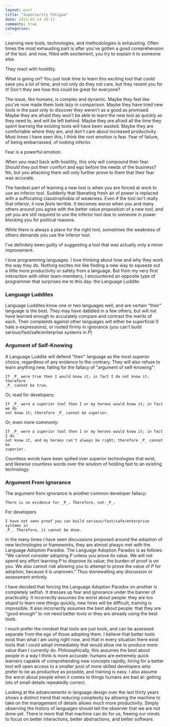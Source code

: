 ```yaml
---
layout: post
title: "Superiority Fatigue"
date: 2015-05-14 19:13
comments: true
categories: 
---
```


<!-- This post started as a bitter screed against developers who actively and -->
<!-- detrimentally resist new technology. Part way through writing it, I realized I -->
<!-- was entirely trying to vindicate myself, to argue with the people who previously -->
<!-- and currently actively work to entrench us in less productive tooling. -->

Learning new tools, technologies, and methodologies is exhausting. Often times
the most exhausting part is after you've gotten a good comprehension of the
tool, and now, filled with excitement, you try to explain it to someone else.

They react with hostility.

What is going on? You just took time to learn this exciting tool that could save
you a lot of time, and not only do they not care, but they resent you for it!
Don't they see how this could be great for everyone?

The issue, like humans, is complex and dynamic. Maybe they feel like you've now
made them look lazy in comparison. Maybe they have tried new tools in the past
only to discover they weren't as a good as promised. Maybe they are afraid they
won't be able to learn the new tool as quickly as they need to, and will be left
behind. Maybe they are afraid all the time they spent learning the existing
tools will have been wasted. Maybe they are comfortable where they are, and
don't care about increased productivity. Most times I have seen this, I think
the root emotion is fear. Fear of failure, of being embarrassed, of looking
inferior.

Fear is a powerful emotion.

When you react back with hostility, this only will compound their fear. Should
they put their comfort and ego before the needs of the business? No, but you
attacking them will only further prove to them that their fear was accurate.

The hardest part of learning a new tool is when you are forced at work to use an
inferior tool. Suddenly that liberating fresh air of power is replaced with a
suffocating claustrophobia of weakness. Even if the tool isn't really that
inferior, it now _feels_ terrible. It becomes worse when you and many others
around you agree with the better value proposition of a new tool, and yet you
are still required to use the inferior tool due to someone in power blocking you
for political reasons.

While there is always a place for the right tool, sometimes the weakness of
others demands you use the inferior tool.

I've definitely been guilty of suggesting a tool that was actually
only a minor improvement. 







I love programming languages. I love thinking about how and why they work the
way they do. Nothing excites me like finding a new way to squeeze out a little
more productivity or safety from a language. But from my very first interaction with
other team-members, I encountered an opposite type of programmer that surprises
me to this day: the Language Luddite.




### Language Luddites

Language Luddites know one or two languages well, and are certain "their" language is
the best. They may have dabbled in a few others, but will not have learned
enough to accurately compare and contrast the merits of each. Their complaints
against other languages will either be superficial (I hate s-expressions), or
rooted firmly in ignorance (you can't build serious/fast/safe/enterprise systems
in _P_)

### Argument of Self-Knowing

A Language Luddite will defend "their" language as the most superior choice,
regardless of any evidence to the contrary. They will also refuse to learn anything
new, falling for the fallacy of "argument of self-knowing":

    If _P_ were true then I would know it; in fact I do not know it; therefore
    _P_ cannot be true.

Or, read for developers:

    If _P_ were a superior tool then I or my heroes would know it; in fact we do
    not know it; therefore _P_ cannot be superior.

Or, even more commonly:

    If _P_ were a superior tool then I or my heroes would know it; in fact I do
    not know it, and my heroes can't always be right; therefore _P_ cannot be
    superior.

Countless words have been spilled over superior technologies that exist, and
likewise countless words over the wisdom of holding fast to an existing
technology.

### Argument From Ignorance

The argument from ignorance is another common developer fallacy:

    There is no evidence for _P_. Therefore, not-_P_.

For developers

    I have not seen proof you can build serious/fast/safe/enterprise systems in
    _P_. Therefore, it cannot be done.

In the many times I have seen discussions proposed around the adoption of new
technologies or frameworks, they are almost always met with the Language
Adoption Paradox. The Language Adoption Paradox is as follows: "We cannot
consider adopting _P_ unless you prove its value. We will not spend any effort
learning _P_ to disprove its value; the burden of proof is on you. We also
cannot risk allowing you to attempt to prove the value of _P_ for adoption,
because it is unproven." Thus stonewalling any discussion or assessment
entirely.

I have decided that forcing the Language Adoption Paradox on another is
completely selfish. It dresses up fear and ignorance under the banner of
practicality. It incorrectly assumes the worst about people: they are too stupid
to learn new things quickly, new hires will be difficult, training is
impossible. It also incorrectly assumes the best about people: that they are
"good enough" to not need better tools or they are already using the best
tools.

I much prefer the mindset that tools are just tools, and can be assessed
separate from the ego of those adopting them. I believe that better tools exist
than what I am using right now, and that in every situation there exist tools
that I could adopt immediately that would allow me to produce more value than I
currently do. Philosophically, this assumes the best about people in a way I
think is more accurate: humans are extremely quick learners capable of
comprehending new concepts rapidly, hiring for a better tool will open access to
a smaller pool of more skilled developers who prefer to be as productive as
possible, and training is easy. I also assume the worst about people when it
comes to things humans are bad at: getting lots of small details repeatedly
correct.

Looking at the advancements in language design over the last thirty years shows
a distinct trend that reducing complexity by allowing the machine to take on the
management of details allows much more productivity. Simply observing the
history of languages should tell the observer that we are not done yet. There is
more that that machine can do for us, freeing our minds to focus on better
interactions, better abstractions, and better software.
